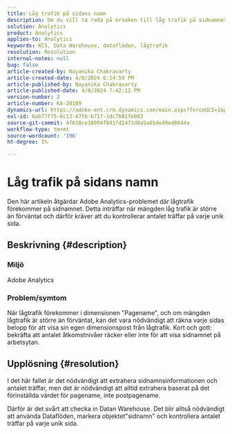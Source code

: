 ```yaml
---
title: Låg trafik på sidans namn
description: Om du vill ta reda på orsaken till låg trafik på sidnamnet använder du förvärdet för sidnamnet på datafeeds.
solution: Analytics
product: Analytics
applies-to: Analytics
keywords: KCS, Data Warehouse, dataflöden, lågtrafik
resolution: Resolution
internal-notes: null
bug: false
article-created-by: Nayanika Chakravarty
article-created-date: 4/8/2024 6:14:59 PM
article-published-by: Nayanika Chakravarty
article-published-date: 4/8/2024 7:42:12 PM
version-number: 2
article-number: KA-20109
dynamics-url: https://adobe-ent.crm.dynamics.com/main.aspx?forceUCI=1&pagetype=entityrecord&etn=knowledgearticle&id=734b38e4-d3f5-ee11-a1fe-6045bd006295
exl-id: 6ab77f75-6c13-47fb-b717-1dc7b01fe083
source-git-commit: 4f638ce38994f841fd2471d8a5a05de49ed8644a
workflow-type: tm+mt
source-wordcount: '196'
ht-degree: 1%

---
```


# Låg trafik på sidans namn


Den här artikeln åtgärdar Adobe Analytics-problemet där lågtrafik förekommer på sidnamnet. Detta inträffar när mängden låg trafik är större än förväntat och därför kräver att du kontrollerar antalet träffar på varje unik sida.

## Beskrivning {#description}


### Miljö

Adobe Analytics

### Problem/symtom

När lågtrafik förekommer i dimensionen &quot;Pagename&quot;, och om mängden lågtrafik är större än förväntat, kan det vara nödvändigt att räkna varje sidas belopp för att visa sin egen dimensionspost från lågtrafik. Kort och gott: bekräfta att antalet åtkomstnivåer räcker eller inte för att visa sidnamnet på arbetsytan.


## Upplösning {#resolution}


I det här fallet är det nödvändigt att extrahera sidnamnsinformationen och antalet träffar, men det är nödvändigt att alltid extrahera baserat på det förinställda värdet för pagename, inte postpagename.

Därför är det svårt att checka in Datan Warehouse. Det blir alltså nödvändigt att använda Dataflöden, markera objektet&quot;sidnamn&quot; och kontrollera antalet träffar på varje unik sida.
